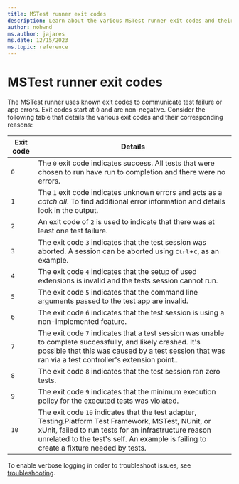 ```yaml
---
title: MSTest runner exit codes
description: Learn about the various MSTest runner exit codes and their meaning.
author: nohwnd
ms.author: jajares
ms.date: 12/15/2023
ms.topic: reference
---
```


# MSTest runner exit codes

The MSTest runner uses known exit codes to communicate test failure or app errors. Exit codes start at `0` and are non-negative. Consider the following table that details the various exit codes and their corresponding reasons:

| Exit code | Details |
|-----|----------|
| `0` | The `0` exit code indicates success. All tests that were chosen to run have run to completion and there were no errors. |
| `1` | The `1` exit code indicates unknown errors and acts as a _catch all_. To find additional error information and details look in the output. |
| `2` | An exit code of `2` is used to indicate that there was at least one test failure. |
| `3` | The exit code `3` indicates that the test session was aborted. A session can be aborted using <kbd>Ctrl</kbd>+<kbd>C</kbd>, as an example. |
| `4` | The exit code `4` indicates that the setup of used extensions is invalid and the tests session cannot run. |
| `5` | The exit code `5` indicates that the command line arguments passed to the test app are invalid. |
| `6` | The exit code `6` indicates that the test session is using a non-implemented feature. |
| `7` | The exit code `7` indicates that a test session was unable to complete successfully, and likely crashed. It's possible that this was caused by a test session that was ran via a test controller's extension point.. |
| `8` | The exit code `8` indicates that the test session ran zero tests. |
| `9` | The exit code `9` indicates that the minimum execution policy for the executed tests was violated. |
| `10` | The exit code `10` indicates that the test adapter, Testing.Platform Test Framework, MSTest, NUnit, or xUnit, failed to run tests for an infrastructure reason unrelated to the test's self. An example is failing to create a fixture needed by tests. |

To enable verbose logging in order to troubleshoot issues, see [troubleshooting](./unit-testing-mstest-runner-intro.md#troubleshoot).
